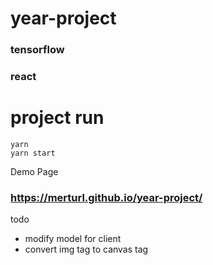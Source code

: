 # year-project
### tensorflow
### react
# project run

```
yarn 
yarn start
```

Demo Page
### https://merturl.github.io/year-project/



todo
- modify model for client
- convert img tag to canvas tag
